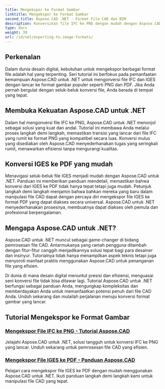 ```yaml
---
title: Mengekspor ke Format Gambar
linktitle: Mengekspor ke Format Gambar
second_title: Aspose.CAD .NET - Format File CAD dan BIM
description: Konversikan file IFC ke PNG dengan mudah dengan Aspose.CAD untuk .NET. Temukan pemrosesan dan pengunduhan file CAD yang lancar untuk manipulasi file yang efisien.
type: docs
weight: 39
url: /id/net/exporting-to-image-formats/
---
```


## Perkenalan

Dalam dunia desain digital, kebutuhan untuk mengekspor berbagai format file adalah hal yang terpenting. Seri tutorial ini berfokus pada pemanfaatan kemampuan Aspose.CAD untuk .NET untuk mengonversi file IFC dan IGES dengan lancar ke format gambar populer seperti PNG dan PDF. Jika Anda pernah bergulat dengan seluk-beluk konversi file, Anda berada di tempat yang tepat.

## Membuka Kekuatan Aspose.CAD untuk .NET

Dalam hal mengonversi file IFC ke PNG, Aspose.CAD untuk .NET menonjol sebagai solusi yang kuat dan andal. Tutorial ini membawa Anda melalui proses langkah demi langkah, memastikan transisi yang lancar dari file IFC yang rumit ke format PNG yang kompatibel secara luas. Konversi mulus yang disediakan oleh Aspose.CAD menyederhanakan tugas yang seringkali rumit, menawarkan efisiensi tanpa mengurangi kualitas.

## Konversi IGES ke PDF yang mudah

Menavigasi seluk-beluk file IGES menjadi mudah dengan Aspose.CAD untuk .NET. Panduan ini memberikan panduan mendetail, memastikan bahwa konversi dari IGES ke PDF tidak hanya tepat tetapi juga mudah. Petunjuk langkah demi langkah menjamin bahwa bahkan mereka yang baru dalam manipulasi file CAD dapat dengan percaya diri mengekspor file IGES ke format PDF yang dapat diakses secara universal. Aspose.CAD untuk .NET menyederhanakan prosesnya, membuatnya dapat diakses oleh pemula dan profesional berpengalaman.

## Mengapa Aspose.CAD untuk .NET?

Aspose.CAD untuk .NET muncul sebagai game-changer di bidang pemrosesan file CAD. Antarmukanya yang ramah pengguna ditambah dengan fitur-fitur canggih menjadikannya solusi tepat bagi para desainer dan insinyur. Tutorialnya tidak hanya menampilkan aspek teknis tetapi juga menyoroti manfaat praktis menggunakan Aspose.CAD untuk penanganan file yang efisien.

Di dunia di mana desain digital menuntut presisi dan efisiensi, menguasai seni konversi file tidak bisa ditawar lagi. Tutorial Aspose.CAD untuk .NET berfungsi sebagai panduan Anda, mengungkap kompleksitas dan memberdayakan Anda untuk memanfaatkan potensi penuh dari file CAD Anda. Unduh sekarang dan mulailah perjalanan menuju konversi format gambar yang lancar.
## Tutorial Mengekspor ke Format Gambar
### [Mengekspor File IFC ke PNG - Tutorial Aspose.CAD](./exporting-ifc-files-to-png/)
Jelajahi Aspose.CAD untuk .NET, solusi tangguh untuk konversi IFC ke PNG yang lancar. Unduh sekarang untuk pemrosesan file CAD yang efisien.
### [Mengekspor File IGES ke PDF - Panduan Aspose.CAD](./exporting-iges-files-to-pdf/)
Pelajari cara mengekspor file IGES ke PDF dengan mudah menggunakan Aspose.CAD untuk .NET. Ikuti panduan langkah demi langkah kami untuk manipulasi file CAD yang tepat.